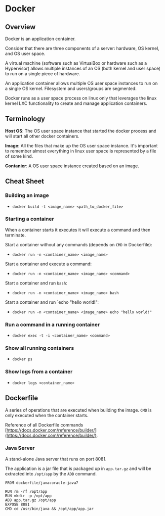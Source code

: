 # Docker

## Overview

Docker is an application container.

Consider that there are three components of a server: hardware, OS kernel, and OS user space.

A virtual machine (software such as VirtualBox or hardware such as a Hypervisor) allows multiple instances of an OS (both kernel and user space) to run on a single piece of hardware.

An application container allows multiple OS user space instances to run on a single OS kernel. Filesystem and users/groups are segmented.

Docker runs as a user space process on linux only that leverages the linux kernel LXC functionality to create and manage application containers.

## Terminology

**Host OS**: The OS user space instance that started the docker process and will start all other docker containers.

**Image**: All the files that make up the OS user space instance. It's important to remember almost everything in linux user space is represented by a file of some kind.

**Contanier**: A OS user space instance created based on an image.

## Cheat Sheet

### Building an image

- `docker build -t <image_name> <path_to_docker_file>`

### Starting a container

When a container starts it executes it will execute a command and then terminate.

Start a container without any commands (depends on `CMD` in Dockerfile):
- `docker run -n <container_name> <image_name>`

Start a container and execute a command:
- `docker run -n <container_name> <image_name> <command>`

Start a container and run `bash`:
- `docker run -n <container_name> <image_name> bash`

Start a container and run `echo "hello world!":
- `docker run -n <container_name> <image_name> echo "hello world!"`

### Run a command in a running container

- `docker exec -t -i <container_name> <command>`

### Show all running containers

- `docker ps`

### Show logs from a container

- `docker logs <container_name>`

## Dockerfile

A series of operations that are executed when building the image. `CMD` is only executed when the container starts.

Reference of all Dockerfile commands [https://docs.docker.com/reference/builder/](https://docs.docker.com/reference/builder/).

### Java Server

A stand-alone Java server that runs on port 8081.

The application is a jar file that is packaged up in `app.tar.gz` and will be extracted into `/opt/app` by the `ADD` command.  

```
FROM dockerfile/java:oracle-java7

RUN rm -rf /opt/app
RUN mkdir -p /opt/app
ADD app.tar.gz /opt/app
EXPOSE 8081
CMD cd /usr/bin/java && /opt/app/app.jar
```
